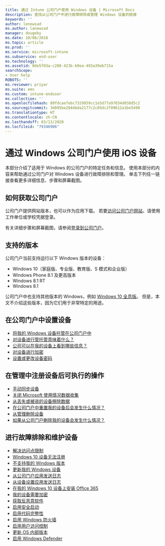 ```yaml
---
title: 通过 Intune 公司门户使用 Windows 设备 | Microsoft Docs
description: 查找从公司门户中进行故障排除或管理 Windows 设备的链接
keywords: ''
author: lenewsad
ms.author: lanewsad
manager: dougeby
ms.date: 10/08/2018
ms.topic: article
ms.prod: ''
ms.service: microsoft-intune
ms.subservice: end-user
ms.technology: ''
ms.assetid: 0de5f03a-c288-423b-b9ea-493a39eb715a
searchScope:
- User help
ROBOTS: ''
ms.reviewer: priyar
ms.suite: ems
ms.custom: intune-enduser
ms.collection: ''
ms.openlocfilehash: 89fdcaefebc7329959cc1e5d77a97034d038d5c2
ms.sourcegitcommit: 3d895be2844bda2177c2c85dc2f09612a1be5490
ms.translationtype: HT
ms.contentlocale: zh-CN
ms.lasthandoff: 03/13/2020
ms.locfileid: "79346906"
---
```

# <a name="using-your-windows-device-with-intune-company-portal"></a>通过 Windows 公司门户使用 iOS 设备

本部分介绍了适用于 Windows 的公司门户的特定任务和信息。 使用本部分的内容来帮助通过公司门户对 Windows 设备进行故障排除和管理。 单击下列任一链接查看更多详细信息、步骤和屏幕截图。  

## <a name="how-to-get-company-portal"></a>如何获取公司门户
公司门户提供网站版本，也可以作为应用下载。 若要[访问公司门户网站](https://go.microsoft.com/fwlink/?linkid=2010980)，请使用工作单位或学校凭据登录。  

有关详细步骤和屏幕截图，请参阅[登录到公司门户](https://docs.microsoft.com/user-help/sign-in-to-the-company-portal)。

## <a name="supported-versions"></a>支持的版本

公司门户当前支持运行以下 Windows 版本的设备：

* Windows 10（家庭版、专业版、教育版、S 模式和企业版）
* Windows Phone 8.1 及更高版本
* Windows 8.1 RT
* Windows 8.1

公司门户中也支持其他版本的 Windows，例如 [Windows 10 全息版](https://www.microsoft.com/hololens)。 但是，本文不介绍这些版本，因为它们用于非常特定的用途。

## <a name="set-up-your-device-in-the-company-portal"></a>在公司门户中设置设备
- [将我的 Windows 设备托管在公司门户中](windows-enrollment-company-portal.md)  
- [对设备进行管托管意味着什么？](what-happens-if-you-install-the-company-portal-app-and-enroll-your-device-in-intune-windows.md) 
- [公司可以在我的设备上看到哪些信息？](what-info-can-your-company-see-when-you-enroll-your-device-in-intune.md)
- [对设备进行加密](encrypt-your-device-windows.md)
- [设置或更改设备密码](set-or-change-your-password-windows.md)

## <a name="things-you-can-do-after-your-device-is-enrolled-in-management"></a>在管理中注册设备后可执行的操作
- [手动同步设备](sync-your-device-manually-windows.md)
- [关闭 Microsoft 使用情况数据收集](turn-off-microsoft-usage-data-collection-windows.md)
- [从丢失或被盗的设备擦除数据](reset-erase-your-device-cpwebsite.md)
- [在公司门户中重置我的设备后会发生什么情况？](what-happens-if-you-reset-your-device-using-the-company-portal-windows.md)
- [从管理删除设备](unenroll-your-device-from-intune-windows.md)
- [如果从公司门户删除我的设备会发生什么情况？](what-happens-if-you-unenroll-your-device-from-intune-windows.md)

## <a name="troubleshoot-and-maintain-your-device"></a>进行故障排除和维护设备
* [解决访问点限制](resolve-access-point-restrictions.md)
* [Windows 10 设备无法注册](troubleshoot-your-windows-10-device-windows.md)
* [不支持我的 Windows 版本](your-windows-version-isnt-yet-supported.md)
* [更新我的 Windows 设备](you-need-to-update-your-windows-device.md)
* [从公司门户应用发送日志](send-logs-to-your-it-admin-cp-windows.md)
* [从设备设置应用发送日志](send-logs-to-your-it-admin-settings-windows.md)
* [在我的 Windows 10 设备上安装 Office 365](install-office-windows.md)
* [我的设备需要加密](you-need-to-enable-windows-encryption.md)
* [获取反恶意软件](your-device-needs-antimalware-software.md)
* [启用安全启动](you-need-to-enable-secure-boot-windows.md)
* [启用代码完整性](you-need-to-enable-code-integrity.md)
* [启用 Windows 防火墙](you-need-to-enable-defender-firewall-windows.md)
* [启用用户访问控制](you-need-to-enable-uac-windows.md)
* [更新 OS 内部版本](you-need-to-update-os-build-version-windows.md)
* [启用 Windows Defender](turn-on-defender-windows.md)
